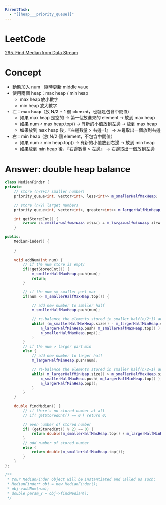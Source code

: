 ```yaml
---
ParentTask:
  - "[[heap___priority_queue]]"
---
```


# LeetCode
[295. Find Median from Data Stream](https://leetcode.com/problems/find-median-from-data-stream/)

# Concept
- 動態加入 num，隨時更新 middle value
- 使用兩個 heap：max heap / min heap
	- max heap 放小數字
	- min heap 放大數字
- 左：max heap（放 N/2 + 1 個 element，也就是包含中間值）
	- 如果 max heap 是空的 -> 第一個放進來的 element -> 放到 max heap
	- 如果 num < max heap.top() -> 有新的小值放到左邊 -> 放到 max heap
	- 如果放到 max heap 後，『左邊數量 > 右邊+1』 -> 左邊取出一個放到右邊
- 右：min heap（放 N/2 個 element，不包含中間值）
	- 如果 num > min heap.top() -> 有新的小值放到右邊 -> 放到 min heap
	- 如果放到 min heap 後，『右邊數量 > 左邊』 -> 右邊取出一個放到左邊

# Answer: double heap balance
```Cpp
class MedianFinder {
private:
    // store (n/2+1) smaller numbers
    priority_queue<int, vector<int>, less<int>> m_smallerHalfMaxHeap;

    // store (n/2) larget numbers
    priority_queue<int, vector<int>, greater<int>> m_largerHalfMinHeap;

    int getStoredCnt() {
        return (m_smallerHalfMaxHeap.size() + m_largerHalfMinHeap.size());
    }

public:
    MedianFinder() {
        
    }
    
    void addNum(int num) {
        // if the num store is empty
        if(!getStoredCnt()) {
            m_smallerHalfMaxHeap.push(num);
            return;
        }

        // if the num <= smaller part max
        if(num <= m_smallerHalfMaxHeap.top()) {

            // add new number to smaller half
            m_smallerHalfMaxHeap.push(num);

            // re-balance the elements stored in smaller half(n/2+1) and larget half(n/2)
            while( (m_smallerHalfMaxHeap.size() - m_largerHalfMinHeap.size()) > 1 ) {
                m_largerHalfMinHeap.push( m_smallerHalfMaxHeap.top() );
                m_smallerHalfMaxHeap.pop();
            }
        }
        // if the num > larger part min
        else {
            // add new number to larger half
            m_largerHalfMinHeap.push(num);

            // re-balance the elements stored in smaller half(n/2+1) and larget half(n/2)
            while( m_largerHalfMinHeap.size() > m_smallerHalfMaxHeap.size() ) {
                m_smallerHalfMaxHeap.push( m_largerHalfMinHeap.top() );
                m_largerHalfMinHeap.pop();
            }
        }
    }
    
    double findMedian() {
        // if there's no stored number at all
        // if( getStoredCnt() == 0 ) return 0;

        // even number of stored number
        if( (getStoredCnt() % 2) == 0) {
            return double(m_smallerHalfMaxHeap.top() + m_largerHalfMinHeap.top()) * 0.5;
        }
        // odd number of stored number
        else {
            return double(m_smallerHalfMaxHeap.top());
        }
    }
};

/**
 * Your MedianFinder object will be instantiated and called as such:
 * MedianFinder* obj = new MedianFinder();
 * obj->addNum(num);
 * double param_2 = obj->findMedian();
 */
```